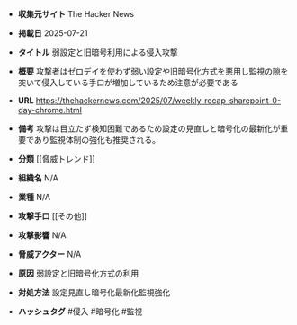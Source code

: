 - **収集元サイト**
The Hacker News

- **掲載日**
2025-07-21

- **タイトル**
弱設定と旧暗号利用による侵入攻撃

- **概要**
攻撃者はゼロデイを使わず弱い設定や旧暗号化方式を悪用し監視の隙を突いて侵入している手口が増加しているため注意が必要である

- **URL**
https://thehackernews.com/2025/07/weekly-recap-sharepoint-0-day-chrome.html

- **備考**
攻撃は目立たず検知困難であるため設定の見直しと暗号化の最新化が重要であり監視体制の強化も推奨される。

- **分類**
[[脅威トレンド]]

- **組織名**
N/A

- **業種**
N/A

- **攻撃手口**
[[その他]]

- **攻撃影響**
N/A

- **脅威アクター**
N/A

- **原因**
弱設定と旧暗号化方式の利用

- **対処方法**
設定見直し暗号化最新化監視強化

- **ハッシュタグ**
#侵入 #暗号化 #監視
